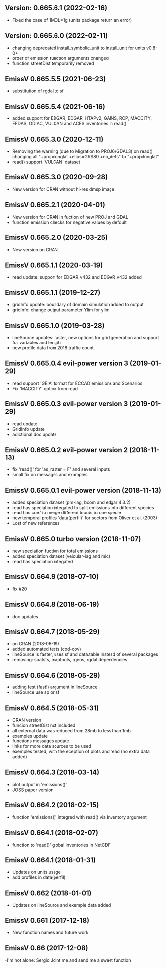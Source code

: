 ## Version: 0.665.6.1 (2022-02-16)
- Fixed the case of 1MOL=1g (units package return an error)

## Version: 0.665.6.0 (2022-02-11)
- changing deprecated install_symbolic_unit to install_unit for units v0.8-0+
- order of emission function arguments changed
- function streetDist temporarily removed

## EmissV 0.665.5.5 (2021-06-23)
- substitution of rgdal to sf

## EmissV 0.665.5.4 (2021-06-16)
- added support for EDGAR, EDGAR_HTAPv2, GAINS, RCP, MACCITY, FFDAS, ODIAC, VULCAN and ACES inventories in read()
 
## EmissV 0.665.3.0 (2020-12-11)
- Removing the warning (due to Migration to PROJ6/GDAL3) on read() changing all "+proj=longlat +ellps=GRS80 +no_defs" tp "+proj=longlat"
- read() support 'VULCAN' dataset

## EmissV 0.665.3.0 (2020-09-28)
- New version for CRAN without hi-res dmsp image

## EmissV 0.665.2.1 (2020-04-01)
- New version for CRAN in fuction of new PROJ and GDAL
- function emission checks for negative values by defoult

## EmissV 0.665.2.0 (2020-03-25)
- New version on CRAN

## EmissV 0.665.1.1 (2020-03-19)
- read update: support for EDGAR_v432 and EDGAR_v432 added

## EmissV 0.665.1.1 (2019-12-27)
- gridInfo update: boundary of domain simulation added to output
- gridinfo: change output parameter Ylim for ylim

## EmissV 0.665.1.0 (2019-03-28)
- lineSource updates: faster, new options for grid generation and support for variables and length
- new profile data from 2018 traffic count

## EmissV 0.665.0.4 evil-power version 3 (2019-01-29)
- read support 'GEIA' format for ECCAD emissions and Scenarios 
- Fix 'MACCITY' option from read

## EmissV 0.665.0.3 evil-power version 3 (2019-01-29)
- read update
- GridInfo update
- adictional doc update

## EmissV 0.665.0.2 evil-power version 2 (2018-11-13)
- fix 'read()' for 'as_raster = F' and several inputs
- small fix on messages and examples

## EmissV 0.665.0.1 evil-power version (2018-11-13)
- added speciation dataset (pm-iag, bcom and edgar 4.3.2)
- read has speciation integated to split emissions into different species
- read has coef to merge different inputs to one specie
- new temporal profiles 'data(perfil)' for sectors from Oliver et al. (2003)
- Lost of new references

## EmissV 0.665.0 turbo version (2018-11-07)
- new speciation fuction for total emissions
- added speciation dataset (veicular-iag and mic)
- read has speciation integated

## EmissV 0.664.9 (2018-07-10)
- fix #20

## EmissV 0.664.8 (2018-06-19)
- doc updates

## EmissV 0.664.7 (2018-05-29)
- on CRAN (2018-06-19)
- added automated tests (cod-cov)
- lineSource is faster, uses sf and data.table instead of several packages
- removing: spatsts, maptools, rgeos, rgdal dependencies

## EmissV 0.664.6 (2018-05-29)
- adding fest (fast!) argument in lineSource
- lineSource use sp or sf

## EmissV 0.664.5 (2018-05-31)
- CRAN version
- funcion streetDist not included
- all external data was reduced from 28mb to less than 1mb
- examples update
- functions messages update
- links for more data sources to be used
- exemples tested, with the eception of plots and read (no extra data added)

## EmissV 0.664.3 (2018-03-14)
- plot output in 'emissions()'
- JOSS paper version

## EmissV 0.664.2 (2018-02-15)
- function 'emissions()' integred with read() via Inventory argument

## EmissV 0.664.1 (2018-02-07)
- function to 'read()' global inventories in NetCDF

## EmissV 0.664.1 (2018-01-31)
- Updates on units usage
- add profiles in data(perfil)

## EmissV 0.662 (2018-01-01)
- Updates on lineSource and exemple data added

## EmissV 0.661 (2017-12-18)
- New function names and future work

## EmissV 0.66 (2017-12-08)
-I'm not alone: Sergio Joint me and send me a sweet function
